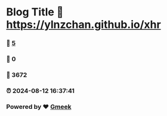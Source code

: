 # Blog Title :link: https://ylnzchan.github.io/xhr 
### :page_facing_up: [5](https://ylnzchan.github.io/xhr/tag.html) 
### :speech_balloon: 0 
### :hibiscus: 3672 
### :alarm_clock: 2024-08-12 16:37:41 
### Powered by :heart: [Gmeek](https://github.com/Meekdai/Gmeek)
